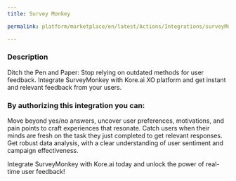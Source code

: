 ```yaml
---
title: Survey Monkey

permalink: platform/marketplace/en/latest/Actions/Integrations/surveyMonkey_DESC

---
```


### Description

Ditch the Pen and Paper: Stop relying on outdated methods for user feedback. Integrate SurveyMonkey with Kore.ai XO platform and get instant and relevant feedback from your users.

### By authorizing this integration you can:

Move beyond yes/no answers, uncover user preferences, motivations, and pain points to craft experiences that resonate. 
Catch users when their minds are fresh on the task they just completed to get relevant responses.
Get robust data analysis, with a clear understanding of user sentiment and campaign effectiveness. 

Integrate SurveyMonkey with Kore.ai today and unlock the power of real-time user feedback!
